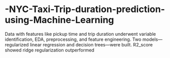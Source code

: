 # -NYC-Taxi-Trip-duration-prediction-using-Machine-Learning
Data with features like pickup time and trip duration underwent variable identification, EDA, preprocessing, and feature engineering. Two models—regularized linear regression and decision trees—were built. R2_score showed ridge regularization outperformed
